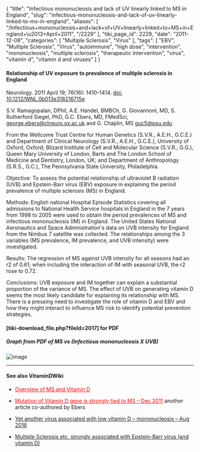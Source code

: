 {
    "title": "Infectious mononucleosis and lack of UV linearly linked to MS in England",
    "slug": "infectious-mononucleosis-and-lack-of-uv-linearly-linked-to-ms-in-england",
    "aliases": [
        "/Infectious+mononucleosis+and+lack+of+UV+linearly+linked+to+MS+in+England+\u2013+April+2011",
        "/2229"
    ],
    "tiki_page_id": 2229,
    "date": "2011-12-08",
    "categories": [
        "Multiple Sclerosis",
        "Virus"
    ],
    "tags": [
        "EBV",
        "Multiple Sclerosis",
        "Virus",
        "autoimmune",
        "high dose",
        "intervention",
        "mononucleosis",
        "multiple sclerosis",
        "therapeutic intervention",
        "virus",
        "vitamin d",
        "vitamin d and viruses"
    ]
}


#### Relationship of UV exposure to prevalence of multiple sclerosis in England

Neurology. 2011 April 19; 76(16): 1410–1414. [doi:  10.1212/WNL.0b013e318216715e](https://doi.org/10.1212/WNL.0b013e318216715e)

S.V. Ramagopalan, DPhil, A.E. Handel, BMBCh, G. Giovannoni, MD, S. Rutherford Siegel, PhD, G.C. Ebers, MD, FMedSci, george.ebers@clneuro.ox.ac.uk and G. Chaplin, MS guc5@psu.edu 

From the Wellcome Trust Centre for Human Genetics (S.V.R., A.E.H., G.C.E.) and Department of Clinical Neurology (S.V.R., A.E.H., G.C.E.), University of Oxford, Oxford; Blizard Institute of Cell and Molecular Science (S.V.R., G.G.), Queen Mary University of London, Barts and The London School of Medicine and Dentistry, London, UK; and Department of Anthropology (S.R.S., G.C.), The Pennsylvania State University, Philadelphia.

Objective: To assess the potential relationship of ultraviolet B radiation (UVB) and Epstein-Barr virus (EBV) exposure in explaining the period prevalence of multiple sclerosis (MS) in England.

Methods: English national Hospital Episode Statistics covering all admissions to National Health Service hospitals in England in the 7 years from 1998 to 2005 were used to obtain the period prevalences of MS and infectious mononucleosis (IM) in England. The United States National Aeronautics and Space Administration's data on UVB intensity for England from the Nimbus 7 satellite was collected. The relationships among the 3 variables (MS prevalence, IM prevalence, and UVB intensity) were investigated.

Results: The regression of MS against UVB intensity for all seasons had an r2 of 0.61; when including the interaction of IM with seasonal UVB, the r2 rose to 0.72.

Conclusions: UVB exposure and IM together can explain a substantial proportion of the variance of MS. The effect of UVB on generating vitamin D seems the most likely candidate for explaining its relationship with MS. There is a pressing need to investigate the role of vitamin D and EBV and how they might interact to influence MS risk to identify potential prevention strategies.

#### <span>[tiki-download_file.php?fileId=2017]</span> for PDF

##### Graph from PDF of MS vs  (Infectious mononucleosis  X UVB)

<img src="https://d1bk1kqxc0sym.cloudfront.net/attachments/jpeg/ms-vs-im-x-uvb.jpg" alt="image">

---

#### See also VitaminDWiki

* <a href="/posts/overview-of-ms-and-vitamin-d" style="color: red; text-decoration: underline;" title="This link has an unknown page_id: 691">Overview of MS and Vitamin D</a>

* <a href="/posts/mutation-of-vitamin-d-gene-is-strongly-tied-to-ms" style="color: red; text-decoration: underline;" title="This link has an unknown page_id: 2228">Mutation of Vitamin D gene is strongly tied to MS – Dec 2011</a> another article co-authored by Ebers

* [Yet another virus associated with low vitamin D – mononucleosis – Aug 2016](/posts/yet-another-virus-associated-with-low-vitamin-d-mononucleosis)

* [Multiple Sclerosis etc. strongly associated with Epstein-Barr virus (and vitamin D) ](/posts/multiple-sclerosis-etc-strongly-associated-with-epstein-barr-virus-and-vitamin-d)